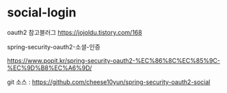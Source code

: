 # social-login


oauth2 참고블러그
https://jojoldu.tistory.com/168



spring-security-oauth2-소셜-인증

https://www.popit.kr/spring-security-oauth2-%EC%86%8C%EC%85%9C-%EC%9D%B8%EC%A6%9D/

git 소스 : https://github.com/cheese10yun/spring-security-oauth2-social
